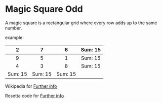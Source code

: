 # Magic Square Odd
A magic square is a rectangular grid where every row adds up to the same number.

example:

| 2   |  7  | 6        |  Sum: 15 |
| :-: | :-: | :-:      | :-:      |
| 9   |  5  | 1        |  Sum: 15 |
| 4   |  3  | 8        |  Sum: 15 |
| Sum: 15   |  Sum: 15 |  Sum: 15 | 

Wikipedia for [Further info](https://en.wikipedia.org/wiki/Magic_square)

Rosetta code for [Further info](http://rosettacode.org/wiki/Magic_squares_of_odd_order)

